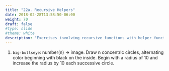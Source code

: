 ```yaml
---
title: "22a. Recursive Helpers"
date: 2018-02-28T13:58:50-06:00
weight: 70
draft: false
#type: slide
#theme: white
description: "Exercises involving recursive functions with helper functions."
---
```


1. `big-bullseye`: number(n) -> image. Draw n concentric circles, alternating color beginning with black on the inside. Begin with a radius of 10 and increase the radius by 10 each successive circle.

